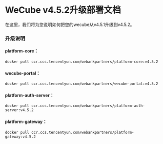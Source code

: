 # WeCube v4.5.2升级部署文档

在这里，我们将为您说明如何把您的wecube从v4.5.1升级到v4.5.2。

### 升级说明

#### platform-core：   
```
docker pull ccr.ccs.tencentyun.com/webankpartners/platform-core:v4.5.2
```

#### wecube-portal：
```
docker pull ccr.ccs.tencentyun.com/webankpartners/wecube-portal:v4.5.2
```

#### platform-auth-server：
```
docker pull ccr.ccs.tencentyun.com/webankpartners/platform-auth-server:v4.5.2
```

#### platform-gateway：
```
docker pull ccr.ccs.tencentyun.com/webankpartners/platform-gateway:v4.5.2
```







